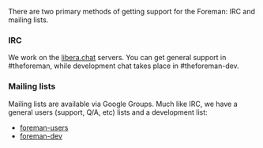 
There are two primary methods of getting support for the Foreman: IRC and mailing lists.

### IRC
We work on the [libera.chat](https://libera.chat/) servers. You can get general support in #theforeman, while development chat takes place in #theforeman-dev.

### Mailing lists
Mailing lists are available via Google Groups. Much like IRC, we have a general users (support, Q/A, etc) lists and a development list:

* [foreman-users](https://groups.google.com/forum/?fromgroups#!forum/foreman-users)
* [foreman-dev](https://groups.google.com/forum/?fromgroups#!forum/foreman-dev)
